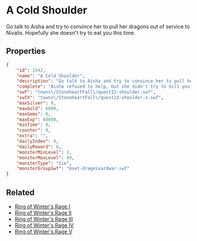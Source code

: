 # A Cold Shoulder

Go talk to Aisha and try to convince her to pull her dragons out of service to Nivalis. Hopefully she doesn't try to eat you this time.

## Properties

```json
{
    "id": 1542,
    "name": "A Cold Shoulder",
    "description": "Go talk to Aisha and try to convince her to pull her dragons out of service to Nivalis. Hopefully she doesn't try to eat you this time.",
    "complete": "Aisha refused to help, but she didn't try to kill you, so that's a win.",
    "swf": "towns\/StoneheartFall\/quest13-shoulder.swf",
    "swfX": "towns\/StoneheartFall\/quest13-shoulder-x.swf",
    "maxSilver": 0,
    "maxGold": 6000,
    "maxGems": 0,
    "maxExp": 60000,
    "minTime": 0,
    "counter": 0,
    "extra": "",
    "dailyIndex": 0,
    "dailyReward": 0,
    "monsterMinLevel": 1,
    "monsterMaxLevel": 99,
    "monsterType": "Ice",
    "monsterGroupSwf": "mset-dragesvardwar.swf"
}
```

## Related

- [Ring of Winter's Rage I](../items/18336-ring-of-winter-s-rage-i.md)
- [Ring of Winter's Rage II](../items/18337-ring-of-winter-s-rage-ii.md)
- [Ring of Winter's Rage III](../items/18338-ring-of-winter-s-rage-iii.md)
- [Ring of Winter's Rage IV](../items/18339-ring-of-winter-s-rage-iv.md)
- [Ring of Winter's Rage V](../items/18340-ring-of-winter-s-rage-v.md)

